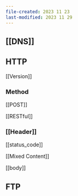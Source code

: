 ```yaml
---
file-created: 2023 11 23
last-modified: 2023 11 29
---
```



## [[DNS]]



## HTTP

[[Version]]


### Method
[[POST]]


[[RESTful]]


### [[Header]]

[[status_code]]

[[Mixed Content]]

[[body]]

## FTP



